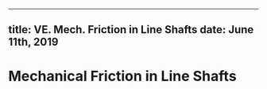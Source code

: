 -----
title: VE. Mech. Friction in Line Shafts
date:  June 11th, 2019
-----

# Mechanical Friction in Line Shafts
